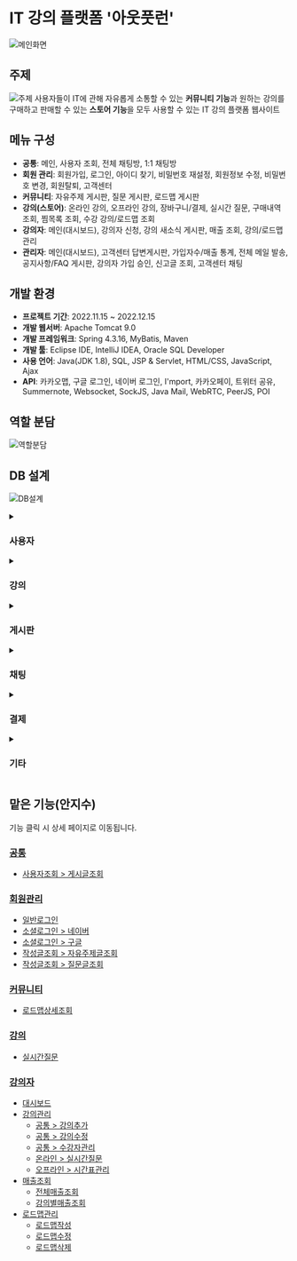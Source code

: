 # IT 강의 플랫폼 '아웃풋런'
![메인화면](https://user-images.githubusercontent.com/80879666/208001687-915c4a04-5939-45ac-947b-04758861d5ca.png)
## 주제
![주제](https://user-images.githubusercontent.com/80879666/208002602-27d84a8f-7669-43f6-83a6-8b78abc59049.png)
사용자들이 IT에 관해 자유롭게 소통할 수 있는 **커뮤니티 기능**과 원하는 강의를 구매하고 판매할 수 있는 **스토어 기능**을 모두 사용할 수 있는 IT 강의 플랫폼 웹사이트
## 메뉴 구성
+ **공통**: 메인, 사용자 조회, 전체 채팅방, 1:1 채팅방
+ **회원 관리**: 회원가입, 로그인, 아이디 찾기, 비밀번호 재설정, 회원정보 수정, 비밀번호 변경, 회원탈퇴, 고객센터
+ **커뮤니티**: 자유주제 게시판, 질문 게시판, 로드맵 게시판
+ **강의(스토어)**: 온라인 강의, 오프라인 강의, 장바구니/결제, 실시간 질문, 구매내역 조회, 찜목록 조회, 수강 강의/로드맵 조회
+ **강의자**: 메인(대시보드), 강의자 신청, 강의 새소식 게시판, 매출 조회, 강의/로드맵 관리
+ **관리자**: 메인(대시보드), 고객센터 답변게시판, 가입자수/매출 통계, 전체 메일 발송, 공지사항/FAQ 게시판, 강의자 가입 승인, 신고글 조회, 고객센터 채팅
## 개발 환경
+ **프로젝트 기간**: 2022.11.15 ~ 2022.12.15
+ **개발 웹서버**: Apache Tomcat 9.0
+ **개발 프레임워크**: Spring 4.3.16, MyBatis, Maven
+ **개발 툴**: Eclipse IDE, IntelliJ IDEA, Oracle SQL Developer
+ **사용 언어**: Java(JDK 1.8), SQL, JSP & Servlet, HTML/CSS, JavaScript, Ajax
+ **API**: 카카오맵, 구글 로그인, 네이버 로그인, I'mport, 카카오페이, 트위터 공유, Summernote, Websocket, SockJS, Java Mail, WebRTC, PeerJS, POI
## 역할 분담
![역할분담](https://user-images.githubusercontent.com/80879666/208002878-cd43ce00-ffdb-49ad-9b5b-8f8ce6df3545.png)
## DB 설계
![DB설계](https://user-images.githubusercontent.com/80879666/208005218-52092dbb-1d63-4fc7-aad3-bee69a31b82c.png)
<details>
<summary>

### 사용자

</summary>

![사용자](https://user-images.githubusercontent.com/80879666/208005628-fb4595e2-ab27-44ae-92e5-d51b08f81778.PNG)
+ **유저**: 아이디, 등급, 이름, 생년월일, 비밀번호, 가입일, 포인트, 소셜로그인타입, 유저소개글
+ **등급**: 등급

</details>
<details>
<summary>

### 강의

</summary>

![강의](https://user-images.githubusercontent.com/80879666/208008151-ca45f140-5d06-4da0-8751-1920a2bdb2e4.PNG)
+ **강의**: 강의번호, 아이디, 카테고리이름, 강의제목, 강의작성자, 강의URL, 강의기한, 강의수준, 강의상세내용, 강의요약내용, 강의할인률, 강의할인기한, 강의가격, 강의등록일, 강의커버이미지, 섹션명, 온오프여부, 수강생수
+ **수업(온라인)**: 수업번호, 강의번호, 카테고리이름, 섹션번호, 수업명, 영상파일, 무료공개여부, 자료파일저장이름, 자료파일원본이름
+ **시간표(오프라인)**: 시간표번호, 강의번호, 강의실주소, 최대인원수, 강의시작시간, 강의종료시간, 강의지번주소
+ **강의카테고리**: 카테고리이름, 카테고리번호
+ **강의찜**: 찜번호, 강의번호, 아이디
+ **강의새소식**: 게시판번호, 강의번호, 강의작성자, 새소식제목, 새소식내용, 작성일자
+ **수강후기**: 게시판번호, 강의번호, 아이디, 평점, 후기내용, 작성일자
+ **수강후기_댓글**: 댓글번호, 게시판번호, 강의번호, 강의작성자, 댓글내용, 댓글작성일자
+ **강의자신청**: 아이디, 카테고리이름, 이름, 연락처, 소개글, 소개링크, 신청현황, 신청일

</details>
<details>
<summary>

### 게시판

</summary>

![게시판](https://user-images.githubusercontent.com/80879666/208005947-5cff25bf-2874-4b80-9792-e7c47a4406a9.PNG)
+ **자유게시판**: 글번호, 아이디, 등급, 글제목, 글내용, 작성일자, 조회수, 좋아요, 파일, 코멘트수
+ **자유게시판_댓글**: 댓글번호, 글번호, 아이디, 등급, 댓글내용, 댓글작성일자
+ **자유게시판_대댓글**: 대댓글번호, 댓글번호, 아이디, 등급, 대댓글내용, 대댓글작성일자
+ **자유게시판_좋아요**: 아이디, 글번호, 등급
+ **질문게시판**: 글번호, 아이디, 등급, 강의번호, 카테고리이름, 글제목, 글내용, 작성일자, 답변상태, 조회수, 좋아요, 파일, 코멘트수
+ **질문게시판_답글**: 댓글번호, 아이디, 글번호, 등급, 카테고리이름, 답변내용, 댓글작성일자, 채택여부, 파일
+ **질문게시판_대댓글**: 대댓글번호, 댓글번호, 아이디, 등급, 카테고리이름, 대댓글내용, 대댓글작성일자
+ **질문게시판_좋아요**: 아이디, 글번호
+ **공지게시판**: 글번호, 아이디, 등급, 글제목, 글내용, 작성일자
+ **문의게시판**: 글번호, 아이디, 등급, 문의제목, 문의내용, 작성일자, 답변상태, 파일
+ **문의게시판_답변**: 댓글번호, 글번호, 아이디, 등급, 댓글내용, 댓글작성일자, 파일
+ **자주묻는질문답변(FAQ)**: FAQ번호, FAQ질문, FAQ답변

</details>
<details>
<summary>

### 채팅

</summary>

![채팅](https://user-images.githubusercontent.com/80879666/208006964-42300a6e-4fcc-40da-9461-b181ab7e23df.PNG)
+ **채팅목록**: 채팅방번호, 보낸사람, 내용, 전송시간, 읽음여부
+ **채팅내용 목록**: 내용번호, 채팅방번호, 메시지주인, 메시지내용, 보낸시간
+ **1:1 멤버 채팅목록**: 채팅방번호, 보낸아이디, 받는아이디, 보낸이름, 받는이름, 내용, 전송시간, 마지막보낸사람
+ **1:1 멤버 채팅내용**: 채팅방번호, 메시지주인, 메시지내용, 보낸시간, 채팅상태
+ **실시간 알림테이블**: 알림번호, 아이디, 보낸아이디, 보여줄제목, 해당게시글번호, 카테고리

</details>
<details>
<summary>

### 결제

</summary>

![결제](https://user-images.githubusercontent.com/80879666/208007753-59da7686-1819-4906-88de-f7da6a9efbc5.PNG)
+ **결제한 강의**: 주문상세번호, 주문번호, 아이디, 강의번호, 시간표번호, 진도율, 결제상태
+ **장바구니**: 장바구니번호, 아이디, 강의번호, 시간표번호
+ **포인트로그**: 로그번호, 아이디, 주문번호, 적립포인트, 적립/사용일자
+ **주문**: 주문번호, 아이디, 결제가격, 결제일, 결제방법

</details>
<details>
<summary>

### 기타

</summary>

![기타](https://user-images.githubusercontent.com/80879666/208007410-e5f56100-0c10-43c1-affd-aa8cd3b81d19.PNG)
+ **로드맵**: 로드맵번호, 아이디, 카테고리이름, 로드맵제목, 상세내용, 강의목록, 강의자이름, 로드맵커버이미지, 로드맵담은수
+ **로드맵학습목록**: 로드맵번호, 아이디, 시작날짜, 진도율
+ **게시글신고**: 피신고자, 신고자, 신고사유, 신고일, 처리상태, 게시판종류, 해당게시판글번호
+ **신고처리(삭제된게시글)**: 삭제된글번호, 아이디, 내용, 삭제일자

</details>

## 맡은 기능(안지수)
기능 클릭 시 상세 페이지로 이동됩니다.
### [공통]()
+ [사용자조회 > 게시글조회]()
### [회원관리]()
+ [일반로그인]()
+ [소셜로그인 > 네이버]()
+ [소셜로그인 > 구글]()
+ [작성글조회 > 자유주제글조회]()
+ [작성글조회 > 질문글조회]()
### [커뮤니티]()
+ [로드맵상세조회]()
### [강의]()
+ [실시간질문]()
### [강의자]()
+ [대시보드]()
+ [강의관리]()
  + [공통 > 강의추가]()
  + [공통 > 강의수정]()
  + [공통 > 수강자관리]()
  + [온라인 > 실시간질문]()
  + [오프라인 > 시간표관리]()
+ [매출조회]()
  + [전체매출조회]()
  + [강의별매출조회]()
+ [로드맵관리]()
  + [로드맵작성]()
  + [로드맵수정]()
  + [로드맵삭제]()
